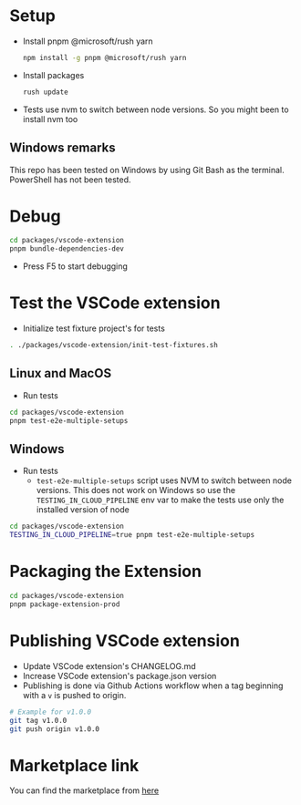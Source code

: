 # Setup
- Install pnpm @microsoft/rush yarn
  ```bash
  npm install -g pnpm @microsoft/rush yarn
  ```

- Install packages
  ```bash
  rush update
  ```

- Tests use nvm to switch between node versions. So you might been to install nvm too

## Windows remarks
This repo has been tested on Windows by using Git Bash as the terminal. PowerShell has not been tested.

# Debug

```bash
cd packages/vscode-extension
pnpm bundle-dependencies-dev
```

- Press F5 to start debugging

# Test the VSCode extension

- Initialize test fixture project's for tests
```bash
. ./packages/vscode-extension/init-test-fixtures.sh
```
## Linux and MacOS
- Run tests

```bash
cd packages/vscode-extension
pnpm test-e2e-multiple-setups
```

## Windows
- Run tests
  - `test-e2e-multiple-setups` script uses NVM to switch between node versions. This does not work on Windows so use the `TESTING_IN_CLOUD_PIPELINE` env var to make the tests use only the installed version of node
```bash
cd packages/vscode-extension
TESTING_IN_CLOUD_PIPELINE=true pnpm test-e2e-multiple-setups
```

# Packaging the Extension

```bash
cd packages/vscode-extension
pnpm package-extension-prod
```

# Publishing VSCode extension

- Update VSCode extension's CHANGELOG.md
- Increase VSCode extension's package.json version
- Publishing is done via Github Actions workflow when a tag beginning with a `v` is pushed to origin.
```bash
# Example for v1.0.0
git tag v1.0.0
git push origin v1.0.0
```

# Marketplace link
You can find the marketplace from [here](https://marketplace.visualstudio.com/items?itemName=function-runner.function-runner-vscode-extension)